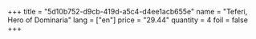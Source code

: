 +++
title = "5d10b752-d9cb-419d-a5c4-d4ee1acb655e"
name = "Teferi, Hero of Dominaria"
lang = ["en"]
price = "29.44"
quantity = 4
foil = false
+++
